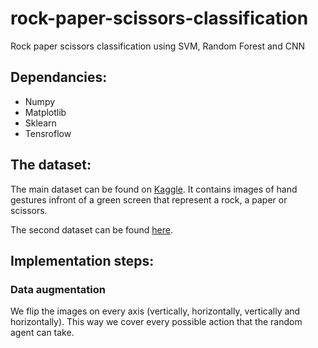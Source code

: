 # rock-paper-scissors-classification
Rock paper scissors classification using SVM, Random Forest and CNN

## Dependancies:
- Numpy
- Matplotlib
- Sklearn
- Tensroflow

## The dataset:
The main dataset can be found on [Kaggle](https://www.kaggle.com/datasets/drgfreeman/rockpaperscissors). It contains images of hand gestures infront of a green screen that represent a rock, a paper or scissors.

The second dataset can be found [here](https://www.kaggle.com/datasets/yash811/rockpaperscissors/data).

## Implementation steps:

### Data augmentation

We flip the images on every axis (vertically, horizontally, vertically and horizontally). This way we cover every possible action that the random agent can take.
